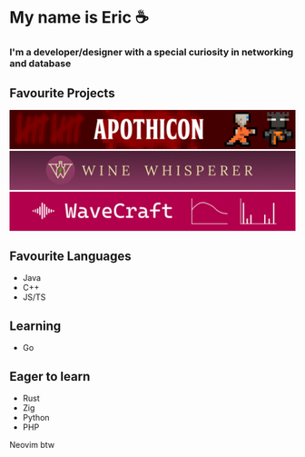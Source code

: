 # My name is Eric ☕

### I'm a developer/designer with a special curiosity in networking and database

## Favourite Projects
[![Project 3](https://github.com/erictatchell/portfolio-website/blob/master/public/img/splash.png)](https://github.com/erictatchell/apothicon)
[![Project 1](https://github.com/erictatchell/portfolio-website/blob/master/public/img/ww-splash.jpg)](https://github.com/erictatchell/winewhisperer)
[![Project 2](https://github.com/erictatchell/portfolio-website/blob/master/public/img/wc-splash.jpg)](https://github.com/erictatchell/wavecraft)

## Favourite Languages
- Java
- C++
- JS/TS

## Learning
- Go

## Eager to learn
- Rust
- Zig
- Python
- PHP

Neovim btw
